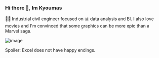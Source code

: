 ### Hi there 👋, Im Kyoumas

👷‍♂️ Industrial civil engineer focused on 📊 data analysis and BI. I also love movies and I'm convinced that some graphics can be more epic than a Marvel saga. 

![image](https://github.com/kkyouma/kkyouma/assets/144501527/21c2a177-d1ee-459c-bb89-b42bbf497045)

Spoiler: Excel does not have happy endings.

<!--
**kkyouma/kkyouma** is a ✨ _special_ ✨ repository because its `README.md` (this file) appears on your GitHub profile.

Here are some ideas to get you started:

- 🔭 I’m currently working on ...
- 🌱 I’m currently learning ...
- 👯 I’m looking to collaborate on ...
- 🤔 I’m looking for help with ...
- 💬 Ask me about ...
- 📫 How to reach me: ...
- 😄 Pronouns: ...
- ⚡ Fun fact: ...
-->
